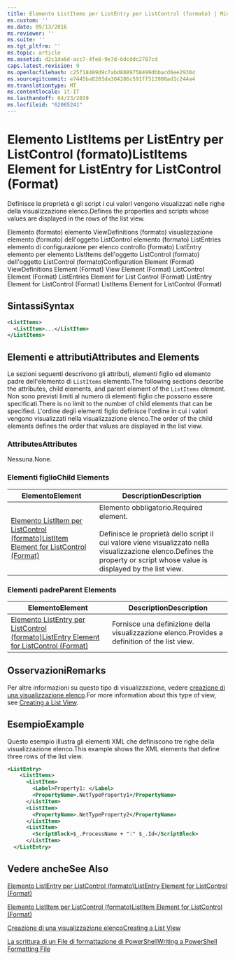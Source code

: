 ```yaml
---
title: Elemento ListItems per ListEntry per ListControl (formato) | Microsoft Docs
ms.custom: ''
ms.date: 09/13/2016
ms.reviewer: ''
ms.suite: ''
ms.tgt_pltfrm: ''
ms.topic: article
ms.assetid: d2c1da6d-acc7-4fe8-9e7d-6dcddc2787cd
caps.latest.revision: 9
ms.openlocfilehash: c25f18489d9c7abd8889758499dbbacd6ee29304
ms.sourcegitcommit: e7445ba8203da304286c591ff513900ad1c244a4
ms.translationtype: MT
ms.contentlocale: it-IT
ms.lasthandoff: 04/23/2019
ms.locfileid: "62065241"
---
```

# <a name="listitems-element-for-listentry-for-listcontrol-format"></a><span data-ttu-id="0d944-102">Elemento ListItems per ListEntry per ListControl (formato)</span><span class="sxs-lookup"><span data-stu-id="0d944-102">ListItems Element for ListEntry for ListControl (Format)</span></span>

<span data-ttu-id="0d944-103">Definisce le proprietà e gli script i cui valori vengono visualizzati nelle righe della visualizzazione elenco.</span><span class="sxs-lookup"><span data-stu-id="0d944-103">Defines the properties and scripts whose values are displayed in the rows of the list view.</span></span>

<span data-ttu-id="0d944-104">Elemento (formato) elemento ViewDefinitions (formato) visualizzazione elemento (formato) dell'oggetto ListControl elemento (formato) ListEntries elemento di configurazione per elenco controllo (formato) ListEntry elemento per elemento ListItems dell'oggetto ListControl (formato) dell'oggetto ListControl (formato)</span><span class="sxs-lookup"><span data-stu-id="0d944-104">Configuration Element (Format) ViewDefinitions Element (Format) View Element (Format) ListControl Element (Format) ListEntries Element for List Control (Format) ListEntry Element for ListControl (Format) ListItems Element for ListControl (Format)</span></span>

## <a name="syntax"></a><span data-ttu-id="0d944-105">Sintassi</span><span class="sxs-lookup"><span data-stu-id="0d944-105">Syntax</span></span>

```xml
<ListItems>
  <ListItem>...</ListItem>
</ListItems>
```

## <a name="attributes-and-elements"></a><span data-ttu-id="0d944-106">Elementi e attributi</span><span class="sxs-lookup"><span data-stu-id="0d944-106">Attributes and Elements</span></span>

<span data-ttu-id="0d944-107">Le sezioni seguenti descrivono gli attributi, elementi figlio ed elemento padre dell'elemento di `ListItems` elemento.</span><span class="sxs-lookup"><span data-stu-id="0d944-107">The following sections describe the attributes, child elements, and parent element of the `ListItems` element.</span></span> <span data-ttu-id="0d944-108">Non sono previsti limiti al numero di elementi figlio che possono essere specificati.</span><span class="sxs-lookup"><span data-stu-id="0d944-108">There is no limit to the number of child elements that can be specified.</span></span> <span data-ttu-id="0d944-109">L'ordine degli elementi figlio definisce l'ordine in cui i valori vengono visualizzati nella visualizzazione elenco.</span><span class="sxs-lookup"><span data-stu-id="0d944-109">The order of the child elements defines the order that values are displayed in the list view.</span></span>

### <a name="attributes"></a><span data-ttu-id="0d944-110">Attributes</span><span class="sxs-lookup"><span data-stu-id="0d944-110">Attributes</span></span>

<span data-ttu-id="0d944-111">Nessuna.</span><span class="sxs-lookup"><span data-stu-id="0d944-111">None.</span></span>

### <a name="child-elements"></a><span data-ttu-id="0d944-112">Elementi figlio</span><span class="sxs-lookup"><span data-stu-id="0d944-112">Child Elements</span></span>

|<span data-ttu-id="0d944-113">Elemento</span><span class="sxs-lookup"><span data-stu-id="0d944-113">Element</span></span>|<span data-ttu-id="0d944-114">Description</span><span class="sxs-lookup"><span data-stu-id="0d944-114">Description</span></span>|
|-------------|-----------------|
|[<span data-ttu-id="0d944-115">Elemento ListItem per ListControl (formato)</span><span class="sxs-lookup"><span data-stu-id="0d944-115">ListItem Element for ListControl (Format)</span></span>](./listitem-element-for-listitems-for-listcontrol-format.md)|<span data-ttu-id="0d944-116">Elemento obbligatorio.</span><span class="sxs-lookup"><span data-stu-id="0d944-116">Required element.</span></span><br /><br /> <span data-ttu-id="0d944-117">Definisce le proprietà dello script il cui valore viene visualizzato nella visualizzazione elenco.</span><span class="sxs-lookup"><span data-stu-id="0d944-117">Defines the property or script whose value is displayed by the list view.</span></span>|

### <a name="parent-elements"></a><span data-ttu-id="0d944-118">Elementi padre</span><span class="sxs-lookup"><span data-stu-id="0d944-118">Parent Elements</span></span>

|<span data-ttu-id="0d944-119">Elemento</span><span class="sxs-lookup"><span data-stu-id="0d944-119">Element</span></span>|<span data-ttu-id="0d944-120">Description</span><span class="sxs-lookup"><span data-stu-id="0d944-120">Description</span></span>|
|-------------|-----------------|
|[<span data-ttu-id="0d944-121">Elemento ListEntry per ListControl (formato)</span><span class="sxs-lookup"><span data-stu-id="0d944-121">ListEntry Element for ListControl (Format)</span></span>](./listentry-element-for-listcontrol-format.md)|<span data-ttu-id="0d944-122">Fornisce una definizione della visualizzazione elenco.</span><span class="sxs-lookup"><span data-stu-id="0d944-122">Provides a definition of the list view.</span></span>|

## <a name="remarks"></a><span data-ttu-id="0d944-123">Osservazioni</span><span class="sxs-lookup"><span data-stu-id="0d944-123">Remarks</span></span>

<span data-ttu-id="0d944-124">Per altre informazioni su questo tipo di visualizzazione, vedere [creazione di una visualizzazione elenco](./creating-a-list-view.md).</span><span class="sxs-lookup"><span data-stu-id="0d944-124">For more information about this type of view, see [Creating a List View](./creating-a-list-view.md).</span></span>

## <a name="example"></a><span data-ttu-id="0d944-125">Esempio</span><span class="sxs-lookup"><span data-stu-id="0d944-125">Example</span></span>

<span data-ttu-id="0d944-126">Questo esempio illustra gli elementi XML che definiscono tre righe della visualizzazione elenco.</span><span class="sxs-lookup"><span data-stu-id="0d944-126">This example shows the XML elements that define three rows of the list view.</span></span>

```xml
<ListEntry>
    <ListItems>
      <ListItem>
        <Label>Property1: </Label>
        <PropertyName>.NetTypeProperty1</PropertyName>
      </ListItem>
      <ListItem>
        <PropertyName>.NetTypeProperty2</PropertyName>
      </ListItem>
      <ListItem>
        <ScriptBlock>$_.ProcessName + ":" $_.Id</ScriptBlock>
      </ListItem>
  </ListEntry>
```

## <a name="see-also"></a><span data-ttu-id="0d944-127">Vedere anche</span><span class="sxs-lookup"><span data-stu-id="0d944-127">See Also</span></span>

[<span data-ttu-id="0d944-128">Elemento ListEntry per ListControl (formato)</span><span class="sxs-lookup"><span data-stu-id="0d944-128">ListEntry Element for ListControl (Format)</span></span>](./listentry-element-for-listcontrol-format.md)

[<span data-ttu-id="0d944-129">Elemento ListItem per ListControl (formato)</span><span class="sxs-lookup"><span data-stu-id="0d944-129">ListItem Element for ListControl (Format)</span></span>](./listitem-element-for-listitems-for-listcontrol-format.md)

[<span data-ttu-id="0d944-130">Creazione di una visualizzazione elenco</span><span class="sxs-lookup"><span data-stu-id="0d944-130">Creating a List View</span></span>](./creating-a-list-view.md)

[<span data-ttu-id="0d944-131">La scrittura di un File di formattazione di PowerShell</span><span class="sxs-lookup"><span data-stu-id="0d944-131">Writing a PowerShell Formatting File</span></span>](./writing-a-powershell-formatting-file.md)
